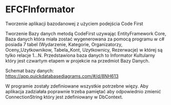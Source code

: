 # EFCFInformator
Tworzenie aplikacji bazodanowej z użyciem podejścia Code First

Tworzenie Bazy danych metodą CodeFirst uzywając EntityFramework Core, Baza danych która miała zostać wygenerowana za pomocą programu w c# posiada 7 tabel (Wydarzenie, Kategorie, Organizatorzy, Oceny_Uzytkownikow, Tabela_Kont, Uzytkownicy, Rezerwacje) w której są tylko relacje 1...N. Przedstawiona baza danych to Informator Kultularny który jest czwartym etapem w projekcie na przedmiot Bazy Danych. 

Schemat bazy danych:
https://app.quickdatabasediagrams.com/#/d/8NH613

W programie zostały zdefiniowane wszystkie potrzebne więzy.
Aby aplikacja zadziałała poprawnie trzeba pamiętać aby odpowiednio zmienić ConnectionString który jest zdefiniowany w DbContext.
